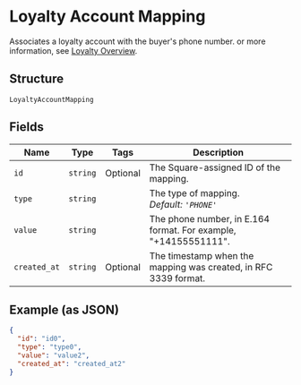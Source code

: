
# Loyalty Account Mapping

Associates a loyalty account with the buyer's phone number.
or more information, see
[Loyalty Overview](https://developer.squareup.com/docs/docs/loyalty/overview).

## Structure

`LoyaltyAccountMapping`

## Fields

| Name | Type | Tags | Description |
|  --- | --- | --- | --- |
| `id` | `string` | Optional | The Square-assigned ID of the mapping. |
| `type` | `string` |  | The type of mapping.<br>*Default: `'PHONE'`* |
| `value` | `string` |  | The phone number, in E.164 format. For example, "+14155551111". |
| `created_at` | `string` | Optional | The timestamp when the mapping was created, in RFC 3339 format. |

## Example (as JSON)

```json
{
  "id": "id0",
  "type": "type0",
  "value": "value2",
  "created_at": "created_at2"
}
```

